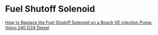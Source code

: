 # Fuel Shutoff Solenoid
[How to Replace the Fuel Shutoff Solenoid on a Bosch VE injection Pump, Volvo 240 D24 Diesel](https://youtu.be/noQcDKVvrhY)
